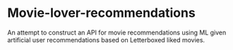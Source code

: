 ﻿# Movie-lover-recommendations
An attempt to construct an API for movie recommendations using ML given artificial user recommendations based on Letterboxed liked movies.
